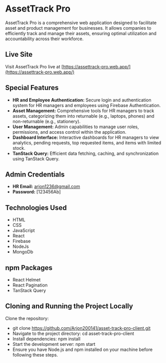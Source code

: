 # AssetTrack Pro

AssetTrack Pro is a comprehensive web application designed to facilitate asset and product management for businesses. It allows companies to efficiently track and manage their assets, ensuring optimal utilization and accountability across their workforce.

## Live Site

Visit AssetTrack Pro live at [https://assettrack-pro.web.app/](https://assettrack-pro.web.app/)

## Special Features

- **HR and Employee Authentication:** Secure login and authentication system for HR managers and employees using Firebase Authentication.
- **Asset Management:** Comprehensive tools for HR managers to track assets, categorizing them into returnable (e.g., laptops, phones) and non-returnable (e.g., stationery).
- **User Management:** Admin capabilities to manage user roles, permissions, and access control within the application.
- **Dashboard Interface:** Interactive dashboards for HR managers to view analytics, pending requests, top requested items, and items with limited stock.
- **TanStack Query:** Efficient data fetching, caching, and synchronization using TanStack Query.

## Admin Credentials
- **HR Email:** arjon1236@gmail.com
- **Password:** [123456Ab]

## Technologies Used
- HTML
- CSS
- JavaScript
- React
- Firebase
- NodeJs
- MongoDb

## npm Packages
- React Helmet
- React Pagination
- TanStack Query 


## Cloning and Running the Project Locally

Clone the repository: 
- git clone <https://github.com/Arjon200141/asset-track-pro-client.git>
- Navigate to the project directory: cd asset-track-pro-client
- Install dependencies: npm install
- Start the development server: npm start
- Ensure you have Node.js and npm installed on your machine before following these steps.

